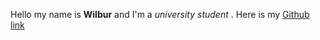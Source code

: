 Hello my name is  **Wilbur** and I'm a *university student* . Here is my  [Github link](https://github.com/wsd578)